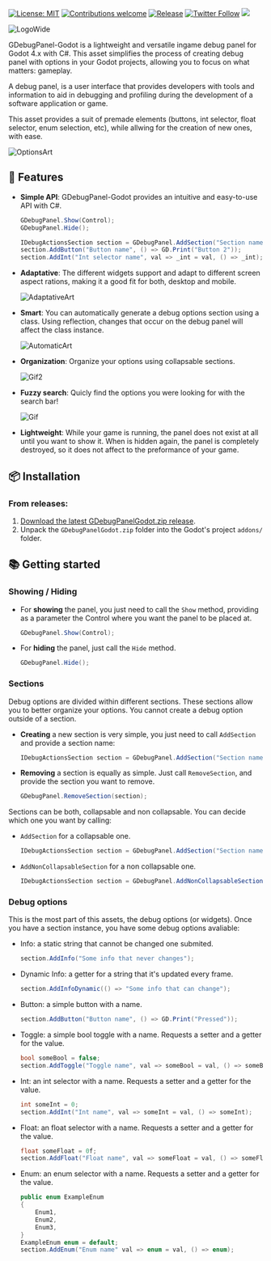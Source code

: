 [![License: MIT](https://img.shields.io/badge/License-MIT-green.svg)](https://opensource.org/licenses/MIT)
[![Contributions welcome](https://img.shields.io/badge/contributions-welcome-brightgreen.svg?style=flat)](https://github.com/Guillemsc/GDebugPanelGodot/blob/main/CONTRIBUTING.md)
[![Release](https://img.shields.io/github/release/Guillemsc/GDebugPanelGodot.svg)](#from-releases)
[![Twitter Follow](https://img.shields.io/badge/twitter-%406uillem-blue.svg?label=Follow)](https://twitter.com/6uillem)
<img src="https://img.shields.io/badge/Godot-v4.x-%23478cbf?logo=godot-engine&logoColor=cyian&color=green">

![LogoWide](https://github.com/Guillemsc/GDebugPanelGodot/assets/17142208/a1b75c7b-9fcc-4131-ad5e-4034f4869270)

GDebugPanel-Godot is a lightweight and versatile ingame debug panel for Godot 4.x with C#. 
This asset simplifies the process of creating debug panel with options in your Godot projects, allowing you to focus on what matters: gameplay.

A debug panel, is a user interface that provides developers with tools and information to aid in debugging and profiling during the development of a software application or game.

This asset provides a suit of premade elements (buttons, int selector, float selector, enum selection, etc), while allwing for the creation of new ones, with ease.

![OptionsArt](https://github.com/Guillemsc/GDebugPanelGodot/assets/17142208/139736d6-ffb8-4f85-a962-14597b93723c)

## 🍰 Features
- **Simple API**: GDebugPanel-Godot provides an intuitive and easy-to-use API with C#.
    ```csharp
    GDebugPanel.Show(Control);
    GDebugPanel.Hide();

    IDebugActionsSection section = GDebugPanel.AddSection("Section name");
    section.AddButton("Button name", () => GD.Print("Button 2"));
    section.AddInt("Int selector name", val => _int = val, () => _int);
    ```

- **Adaptative**: The different widgets support and adapt to different screen aspect rations, making it a good fit for both, desktop and mobile.

  ![AdaptativeArt](https://github.com/Guillemsc/GDebugPanelGodot/assets/17142208/2e139eb8-d3a6-474d-bff2-a78ccec896bf)

- **Smart**: You can automatically generate a debug options section using a class. Using reflection, changes that occur on the debug panel will affect the class instance.

  ![AutomaticArt](https://github.com/Guillemsc/GDebugPanelGodot/assets/17142208/08886a94-e062-4532-a907-81c6482b2696)

- **Organization**: Organize your options using collapsable sections.

  ![Gif2](https://github.com/Guillemsc/GDebugPanelGodot/assets/17142208/a181cbeb-eb6a-4b8e-9de0-118f9b27d2bb)

- **Fuzzy search**: Quicly find the options you were looking for with the search bar!

  ![Gif](https://github.com/Guillemsc/GDebugPanelGodot/assets/17142208/5f47d808-69ab-4e5d-8aa9-18f0be2c2f87)

- **Lightweight**: While your game is running, the panel does not exist at all until you want to show it.
When is hidden again, the panel is completely destroyed, so it does not affect to the preformance of your game.

## 📦 Installation

### From releases:
1. [Download the latest GDebugPanelGodot.zip release](https://github.com/Guillemsc/GDebugPanelGodot/releases/latest).
2. Unpack the `GDebugPanelGodot.zip` folder into the Godot's project `addons/` folder. 

## 📚 Getting started
### Showing / Hiding
- For **showing** the panel, you just need to call the `Show` method, providing as a parameter the Control where you want the panel to be placed at.
    ```csharp
    GDebugPanel.Show(Control);
    ```
- For **hiding** the panel, just call the `Hide` method.
    ```csharp
    GDebugPanel.Hide();
    ```

### Sections
Debug options are divided within different sections. These sections allow you to better organize your options.
You cannot create a debug option outside of a section.
- **Creating** a new section is very simple, you just need to call `AddSection` and provide a section name: 
    ```csharp
    IDebugActionsSection section = GDebugPanel.AddSection("Section name");
    ```
- **Removing** a section is equally as simple. Just call `RemoveSection`, and provide the section you want to remove.
    ```csharp
    GDebugPanel.RemoveSection(section);
    ```
    
Sections can be both, collapsable and non collapsable. You can decide which one you want by calling:
- `AddSection` for a collapsable one.
    ```csharp
    IDebugActionsSection section = GDebugPanel.AddSection("Section name");
    ```
- `AddNonCollapsableSection` for a non collapsable one.
    ```csharp
    IDebugActionsSection section = GDebugPanel.AddNonCollapsableSection("Section name");
    ```
 
### Debug options
This is the most part of this assets, the debug options (or widgets). Once you have a section instance, you have some debug options avaliable:

- Info: a static string that cannot be changed one submited.
    ```csharp
    section.AddInfo("Some info that never changes");
    ```
- Dynamic Info: a getter for a string that it's updated every frame.
    ```csharp
    section.AddInfoDynamic(() => "Some info that can change");
    ```
- Button: a simple button with a name.
    ```csharp
    section.AddButton("Button name", () => GD.Print("Pressed"));
    ```
- Toggle: a simple bool toggle with a name. Requests a setter and a getter for the value.
    ```csharp
    bool someBool = false;
    section.AddToggle("Toggle name", val => someBool = val, () => someBool);
    ```
- Int: an int selector with a name. Requests a setter and a getter for the value.
    ```csharp
    int someInt = 0;
    section.AddInt("Int name", val => someInt = val, () => someInt);
    ```
- Float: an float selector with a name. Requests a setter and a getter for the value.
    ```csharp
    float someFloat = 0f;
    section.AddFloat("Float name", val => someFloat = val, () => someFloat);
    ```
 - Enum: an enum selector with a name. Requests a setter and a getter for the value.
    ```csharp
    public enum ExampleEnum
    {
        Enum1,
        Enum2,
        Enum3,
    }
    ExampleEnum enum = default;
    section.AddEnum("Enum name" val => enum = val, () => enum);
    ``` 
 

